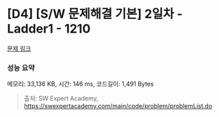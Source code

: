 # [D4] [S/W 문제해결 기본] 2일차 - Ladder1 - 1210 

[문제 링크](https://swexpertacademy.com/main/code/problem/problemDetail.do?contestProbId=AV14ABYKADACFAYh) 

### 성능 요약

메모리: 33,136 KB, 시간: 146 ms, 코드길이: 1,491 Bytes



> 출처: SW Expert Academy, https://swexpertacademy.com/main/code/problem/problemList.do